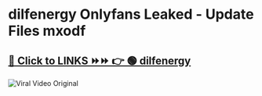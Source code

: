 
 # dilfenergy Onlyfans Leaked - Update Files mxodf

## <h2><a href="https://clipsfans.com/dilfenergy&ref=git">🔗 Click to LINKS ⏩⏩ 👉 🟢 dilfenergy </a></h2>

<a href="https://clipsfans.com/dilfenergy&ref=git" rel="nofollow" data-target="animated-image.originalLink"><img src="https://i.ibb.co.com/xMMVF88/686577567.gif" alt="Viral Video Original" style="max-width: 100%; display: inline-block;" data-target="animated-image.originalImage"></a>


